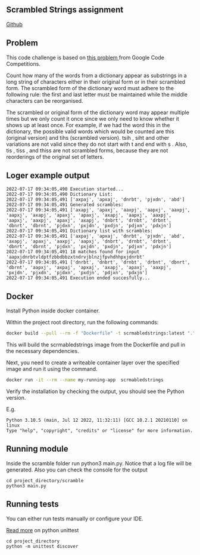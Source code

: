 ## Scrambled Strings assignment

[Github](https://github.com/csandreas1/scrmabled-strings)

## Problem

This code challenge is based on [this problem ](https://codingcompetitions.withgoogle.com/kickstart/round/0000000000050edf/0000000000051004) from Google Code Competitions.

Count how many of the words from a dictionary appear as substrings in a long string of
characters either in their original form or in their scrambled form. The scrambled form of the
dictionary word must adhere to the following rule: the first and last letter must be maintained
while the middle characters can be reorganised.

The scrambled or original form of the dictionary word may appear multiple times but we only
count it once since we only need to know whether it shows up at least once.
For example, if we had the word this in the dictionary, the possible valid words which would be
counted are this (original version) and tihs (scrambled version). tsih , siht and other variations
are not valid since they do not start with t and end with s . Also, tis , tiss , and thiss are not
scrambled forms, because they are not reorderings of the original set of letters.

## Loger example output
```
2022-07-17 09:34:05,490 Execution started...
2022-07-17 09:34:05,490 Dictionary List:
2022-07-17 09:34:05,491 ['axpaj', 'apxaj', 'dnrbt', 'pjxdn', 'abd']
2022-07-17 09:34:05,491 Generated scrambles:
2022-07-17 09:34:05,491 ['axapj', 'apaxj', 'aaxpj', 'aapxj', 'aaxpj', 'aapxj', 'axapj', 'apaxj', 'apaxj', 'axapj', 'aapxj', 'aaxpj', 'aapxj', 'aaxpj', 'apaxj', 'axapj', 'dnbrt', 'drnbt', 'drbnt', 'dbnrt', 'dbrnt', 'pjdxn', 'pxjdn', 'pxdjn', 'pdjxn', 'pdxjn']
2022-07-17 09:34:05,491 Dictionary list with scrambles:
2022-07-17 09:34:05,491 ['axpaj', 'apxaj', 'dnrbt', 'pjxdn', 'abd', 'axapj', 'apaxj', 'aaxpj', 'aapxj', 'dnbrt', 'drnbt', 'drbnt', 'dbnrt', 'dbrnt', 'pjdxn', 'pxjdn', 'pxdjn', 'pdjxn', 'pdxjn']
2022-07-17 09:34:05,491 18 matches found for input 'aapxjdnrbtvldptfzbbdbbzxtndrvjblnzjfpvhdhhpxjdnrbt'
2022-07-17 09:34:05,491 ['dnrbt', 'dnbrt', 'drnbt', 'drbnt', 'dbnrt', 'dbrnt', 'aapxj', 'axpaj', 'apxaj', 'axapj', 'apaxj', 'aaxpj', 'pxjdn', 'pjxdn', 'pjdxn', 'pxdjn', 'pdjxn', 'pdxjn']
2022-07-17 09:34:05,491 Execution ended succesfully...

```

## Docker

Install Python inside docker container.

Within the project root directory, run the following commands:
```sh
docker build --pull --rm -f "Dockerfile" -t scrmabledstrings:latest "."
```

This will build the scrmabledstrings image from the Dockerfile and pull in the necessary dependencies.


Next, you need to create a writeable container layer over the specified image and run it using the command.

```sh
docker run -it --rm --name my-running-app  scrmabledstrings
```


Verify the installation by checking the output, you should see the Python version.

E.g.
```
Python 3.10.5 (main, Jul 12 2022, 11:32:11) [GCC 10.2.1 20210110] on linux
Type "help", "copyright", "credits" or "license" for more information.
```

## Running module
Inside the scramble folder run python3 main.py.
Notice that a log file will be generated. Also you can check the console for the output
```
cd project_directory/scramble
python3 main.py
```

## Running tests
You can either run tests manually or configure your IDE.

[Read more](https://docs.python.org/3/library/unittest.html#test-discovery) on python unittest

```
cd project_directory
python -m unittest discover
```